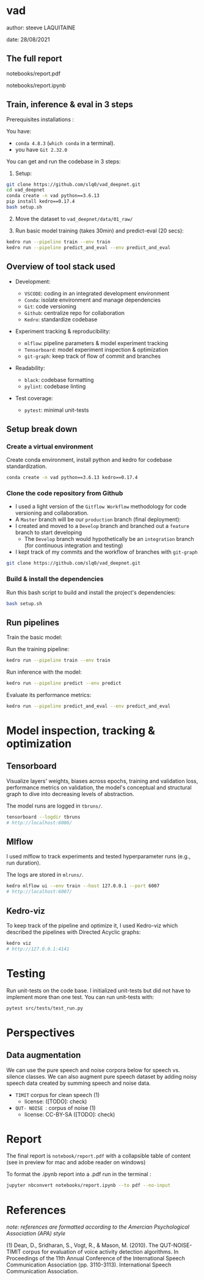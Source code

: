 # vad

author: steeve LAQUITAINE

date: 28/08/2021

## The full report 

notebooks/report.pdf  

notebooks/report.ipynb

## Train, inference & eval in 3 steps

Prerequisites installations :

You have:
  - `conda 4.8.3` (`which conda` in a terminal).
  - you have `Git 2.32.0`    

You can get and run the codebase in 3 steps:

1. Setup:

```bash
git clone https://github.com/slq0/vad_deepnet.git
cd vad_deepnet
conda create -n vad python==3.6.13 
pip install kedro==0.17.4  
bash setup.sh
```

2. Move the dataset to `vad_deepnet/data/01_raw/` 
  
3. Run basic model training (takes 30min) and predict-eval (20 secs):

```bash
kedro run --pipeline train --env train
kedro run --pipeline predict_and_eval --env predict_and_eval
```

## Overview of tool stack used

* Development:
  * `VSCODE`: coding in an integrated development environment
  * `Conda`: isolate environment and manage dependencies
  * `Git`: code versioning
  * `Github`: centralize repo for collaboration
  * `Kedro`: standardize codebase

* Experiment tracking & reproducibility:  
  * `mlflow`: pipeline parameters & model experiment tracking
  * `Tensorboard`: model experiment inspection & optimization
  * `git-graph`: keep track of flow of commit and branches
  
* Readability:  
  * `black`: codebase formatting
  * `pylint`: codebase linting

* Test coverage:  
  * `pytest`: minimal unit-tests

## Setup break down

### Create a virtual environment

Create conda environment, install python and kedro for codebase standardization.

```bash
conda create -n vad python==3.6.13 kedro==0.17.4
```

### Clone the code repository from Github

* I used a light version of the `Gitflow Workflow` methodology for code versioning 
and collaboration.
* A `Master` branch will be our `production` branch (final deployment):
* I created and moved to a `Develop` branch and branched out a `feature` branch to start developing
  * The `Develop` branch would hypothetically be an `integration` branch (for continuous integration and testing)
* I kept track of my commits and the workflow of branches with `git-graph`

```bash
git clone https://github.com/slq0/vad_deepnet.git
```

### Build & install the dependencies

Run this bash script to build and install the project's dependencies:  

```bash
bash setup.sh
```

## Run pipelines

Train the basic model:

Run the training pipeline:

```bash
kedro run --pipeline train --env train
```

Run inference with the model:

```bash
kedro run --pipeline predict --env predict
```

Evaluate its performance metrics:

```bash
kedro run --pipeline predict_and_eval --env predict_and_eval
```


# Model inspection, tracking & optimization

## Tensorboard

Visualize layers' weights, biases across epochs, training and validation loss,
performance metrics on validation, the model's conceptual and structural graph
to dive into decreasing levels of abstraction.

The model runs are logged in `tbruns/`.

```bash
tensorboard --logdir tbruns
# http://localhost:6006/
```

## Mlflow

I used mlflow to track experiments and tested hyperparameter runs 
(e.g., run duration). 

The logs are stored in `mlruns/`.

```bash
kedro mlflow ui --env train --host 127.0.0.1 --port 6007
# http://localhost:6007/
```

## Kedro-viz

To keep track of the pipeline and optimize it, I used Kedro-viz which
described the pipelines with Directed Acyclic graphs:

```bash
kedro viz
# http://127.0.0.1:4141
```

# Testing

Run unit-tests on the code base. I initialized unit-tests but did not
have to implement more than one test. You can run unit-tests with:

```bash
pytest src/tests/test_run.py
```

# Perspectives 

## Data augmentation

We can use the pure speech and noise corpora below for speech vs. silence classes. We can also augment pure 
speech dataset by adding noisy speech data created by summing speech and noise data.

* `TIMIT` corpus for clean speech (1)
  * license: ([TODO]: check)
* `QUT- NOISE `: corpus of noise (1)
    * license: CC-BY-SA ([TODO]: check)

# Report 

The final report is `notebook/report.pdf` with a collapsible table of content 
(see in preview for mac and adobe reader on windows)

To format the .ipynb report into a .pdf run in the terminal :  

```bash
jupyter nbconvert notebooks/report.ipynb --to pdf --no-input
```

# References

*note: references are formatted according to the Amercian Psychological Association (APA) style*

(1) Dean, D., Sridharan, S., Vogt, R., & Mason, M. (2010). The QUT-NOISE-TIMIT corpus for evaluation of voice activity detection algorithms. 
In Proceedings of the 11th Annual Conference of the International Speech Communication Association (pp. 3110-3113). International Speech 
Communication Association.



